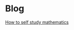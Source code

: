 <!--blog.root = true-->

# Blog

[How to self study mathematics](./blog/how_to_self_study_mathematics.md)
